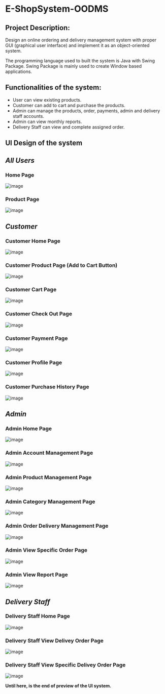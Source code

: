 # E-ShopSystem-OODMS

## Project Description:
Design an online ordering and delivery management system with proper GUI (graphical user interface) and implement it as an object-oriented system.

The programming language used to built the system is Java with Swing Package. Swing Package is mainly used to create Window based applications.

## Functionalities of the system:
- User can view existing products.
- Customer can add to cart and purchase the products.
- Admin can manage the products, order, payments, admin and delivery staff accounts.
- Admin can view monthly reports.
- Delivery Staff can view and complete assigned order.

## UI Design of the system
## *All Users*
### Home Page
![image](https://github.com/WizkWong/E-ShopSystem-OODMS/assets/101620393/b8dbe902-8f42-49d4-8f6b-0a2387db985e)

### Product Page
![image](https://github.com/WizkWong/E-ShopSystem-OODMS/assets/101620393/146d595f-deb0-49c9-91b5-edd46f61e52c)

## *Customer*
### Customer Home Page
![image](https://github.com/WizkWong/E-ShopSystem-OODMS/assets/101620393/91bcfa77-3eec-4acc-b237-91f0f51af070)

### Customer Product Page (Add to Cart Button)
![image](https://github.com/WizkWong/E-ShopSystem-OODMS/assets/101620393/ecd215fb-5891-45f4-998d-28a3c1985fab)

### Customer Cart Page
![image](https://github.com/WizkWong/E-ShopSystem-OODMS/assets/101620393/3dc800bb-e57b-46b0-bcd6-94310340812f)

### Customer Check Out Page
![image](https://github.com/WizkWong/E-ShopSystem-OODMS/assets/101620393/7ccf7776-7720-442e-abf7-6d15e082661e)

### Customer Payment Page
![image](https://github.com/WizkWong/E-ShopSystem-OODMS/assets/101620393/59ed46b3-4348-4d8c-ba15-2101bce0769f)

### Customer Profile Page
![image](https://github.com/WizkWong/E-ShopSystem-OODMS/assets/101620393/ba197cd2-e693-45f3-93ca-da59cf818346)

### Customer Purchase History Page
![image](https://github.com/WizkWong/E-ShopSystem-OODMS/assets/101620393/a2f75d0c-32e4-4487-ab28-b3230dc414a0)

## *Admin*
### Admin Home Page
![image](https://github.com/WizkWong/E-ShopSystem-OODMS/assets/101620393/8f34ec02-d7c3-49a8-9720-c137db0d743f)

### Admin Account Management Page
![image](https://github.com/WizkWong/E-ShopSystem-OODMS/assets/101620393/c719d0ec-1c5c-4d42-948d-68f2e855ea61)

### Admin Product Management Page
![image](https://github.com/WizkWong/E-ShopSystem-OODMS/assets/101620393/e1e6de0d-7d37-464b-99c5-dd7def76c120)

### Admin Category Management Page
![image](https://github.com/WizkWong/E-ShopSystem-OODMS/assets/101620393/66ab3856-a6d8-411e-b9d3-a5097d9b61fe)

### Admin Order Delivery Management Page
![image](https://github.com/WizkWong/E-ShopSystem-OODMS/assets/101620393/885f4e60-7c32-4c65-8328-e117968c8131)

### Admin View Specific Order Page
![image](https://github.com/WizkWong/E-ShopSystem-OODMS/assets/101620393/5c278dde-31cf-4d32-8cfe-6f41e0dbdb9f)

### Admin View Report Page
![image](https://github.com/WizkWong/E-ShopSystem-OODMS/assets/101620393/8fb31507-19c6-4212-b78c-7595fc15b0d0)

## *Delivery Staff*
### Delivery Staff Home Page
![image](https://github.com/WizkWong/E-ShopSystem-OODMS/assets/101620393/b325d546-bd48-4dd2-8d5a-9927650ff199)

### Delivery Staff View Delivey Order Page
![image](https://github.com/WizkWong/E-ShopSystem-OODMS/assets/101620393/c9fdefe6-881c-46ca-9f74-a94bd9a49d4f)

### Delivery Staff View Specific Delivey Order Page
![image](https://github.com/WizkWong/E-ShopSystem-OODMS/assets/101620393/f0bc0ed7-96f4-43db-ac68-36791a3952ec)

**Until here, is the end of preview of the UI system.**
